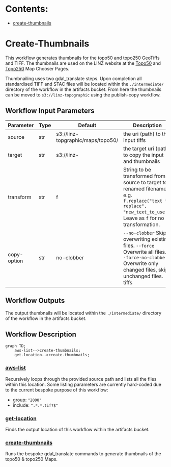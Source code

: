 # Contents:

- [create-thumbnails](#Create-Thumbnails)

# Create-Thumbnails

This workflow generates thumbnails for the topo50 and topo250 GeoTiffs and TIFF.
The thumbnails are used on the LINZ website at the [Topo50](https://www.linz.govt.nz/products-services/maps/new-zealand-topographic-maps/topo50-map-chooser) and [Topo250](https://www.linz.govt.nz/products-services/maps/new-zealand-topographic-maps/topo250-map-chooser) Map Chooser Pages.

Thumbnailing uses two gdal_translate steps.
Upon completion all standardised TIFF and STAC files will be located within the `./intermediate/` directory of the workflow in the artifacts bucket. From here the thumbnails can be moved to `s3://linz-topographic` using the publish-copy workflow.

## Workflow Input Parameters

| Parameter   | Type | Default                           | Description                                                                                                                                                      |
| ----------- | ---- | --------------------------------- | ---------------------------------------------------------------------------------------------------------------------------------------------------------------- |
| source      | str  | s3://linz-topgraphic/maps/topo50/ | the uri (path) to the input tiffs                                                                                                                                |
| target      | str  | s3://linz-                        | the target uri (path) to copy the input and thumbnails                                                                                                           |
| transform   | str  | f                                 | String to be transformed from source to target to renamed filenames, e.g. `f.replace("text to replace", "new_text_to_use")`. Leave as `f` for no transformation. |
| copy-option | str  | no-clobber                        | `--no-clobber` Skip overwriting existing files. `--force` Overwrite all files. `--force-no-clobber` Overwrite only changed files, skip unchanged files. tiffs    |

## Workflow Outputs

The output thumbnails will be located within the `./intermediate/` directory of the workflow in the artifacts bucket.

## Workflow Description

```mermaid
graph TD;
    aws-list-->create-thumbnails;
    get-location-->create-thumbnails;
```

### [aws-list](https://github.com/linz/argo-tasks/blob/master/src/commands/list/list.ts)

Recursively loops through the provided source path and lists all the files within this location. Some listing parameters are currently hard-coded due to the current bespoke purpose of this workflow:

- group: `"2000"`
- include: `".*.*.tif?$"`

### [get-location](./standardising.yaml)

Finds the output location of this workflow within the artifacts bucket.

### [create-thumbnails](https://github.com/linz/topo-imagery/blob/master/scripts/thumbnails.py)

Runs the bespoke gdal_translate commands to generate thumbnails of the topo50 & topo250 Maps.
